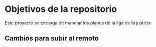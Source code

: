 # Objetivos de la repositorio

Este proyecto se encarga de manejar los planes de la liga de la justicia


## Cambios para subir al remoto
